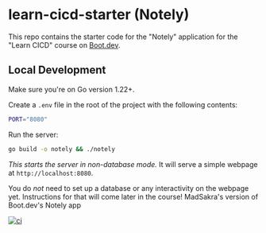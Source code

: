 # learn-cicd-starter (Notely)

This repo contains the starter code for the "Notely" application for the "Learn CICD" course on [Boot.dev](https://boot.dev).

## Local Development

Make sure you're on Go version 1.22+.

Create a `.env` file in the root of the project with the following contents:

```bash
PORT="8080"
```

Run the server:

```bash
go build -o notely && ./notely
```

*This starts the server in non-database mode.* It will serve a simple webpage at `http://localhost:8080`.

You do *not* need to set up a database or any interactivity on the webpage yet. Instructions for that will come later in the course! MadSakra's version of Boot.dev's Notely app

[![ci](https://github.com/Madsakra/learn-cicd-starter/actions/workflows/ci.yml/badge.svg)](https://github.com/Madsakra/learn-cicd-starter/actions/workflows/ci.yml)